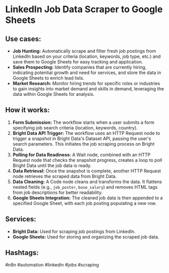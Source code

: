 # LinkedIn Job Data Scraper to Google Sheets

## Use cases:
- **Job Hunting:** Automatically scrape and filter fresh job postings from LinkedIn based on your criteria (location, keywords, job type, etc.) and save them to Google Sheets for easy tracking and application.
- **Sales Prospecting:** Identify companies that are currently hiring, indicating potential growth and need for services, and store the data in Google Sheets to enrich lead lists.
- **Market Research:** Monitor hiring trends for specific roles or industries to gain insights into market demand and skills in demand, leveraging the data within Google Sheets for analysis.

## How it works:
1.  **Form Submission:** The workflow starts when a user submits a form specifying job search criteria (location, keywords, country).
2.  **Bright Data API Trigger:**  The workflow uses an HTTP Request node to trigger a snapshot in Bright Data's Dataset API, passing the user's search parameters. This initiates the job scraping process on Bright Data.
3.  **Polling for Data Readiness:** A Wait node, combined with an HTTP Request node that checks the snapshot progress, creates a loop to poll Bright Data until the job data is ready.
4.  **Data Retrieval:** Once the snapshot is complete, another HTTP Request node retrieves the scraped data from Bright Data.
5.  **Data Cleaning:** A Code node cleans and transforms the data.  It flattens nested fields (e.g., `job_poster`, `base_salary`) and removes HTML tags from job descriptions for better readability.
6.  **Google Sheets Integration:** The cleaned job data is then appended to a specified Google Sheet, with each job posting populating a new row.

## Services:
-   **Bright Data:** Used for scraping job postings from LinkedIn.
-   **Google Sheets:** Used for storing and organizing the scraped job data.

## Hashtags:
#n8n #automation #linkedin #jobs #scraping
